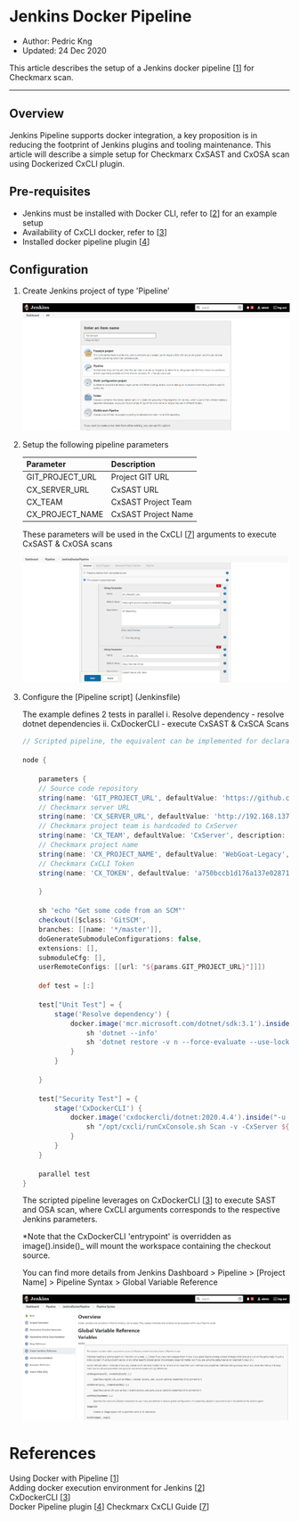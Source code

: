 # Jenkins Docker Pipeline 
* Author:   Pedric Kng  
* Updated:  24 Dec 2020

This article describes the setup of a Jenkins docker pipeline [[1]] for Checkmarx scan.

***
## Overview
Jenkins Pipeline supports docker integration, a key proposition is in reducing the footprint of Jenkins plugins and tooling maintenance. This article will describe a simple setup for Checkmarx CxSAST and CxOSA scan using Dockerized CxCLI plugin.

## Pre-requisites
- Jenkins must be installed with Docker CLI, refer to [[2]] for an example setup
- Availability of CxCLI docker, refer to [[3]]
- Installed docker pipeline plugin [[4]]

## Configuration

1. Create Jenkins project of type 'Pipeline'

    ![New pipeline project](assets\New-pipeline-project.png)

2. Setup the following pipeline parameters

    | Parameter | Description |
    | ------------- | ------------- |
    | GIT_PROJECT_URL | Project GIT URL|
    | CX_SERVER_URL | CxSAST URL |
    | CX_TEAM | CxSAST Project Team |
    | CX_PROJECT_NAME | CxSAST Project Name |  

    These parameters will be used in the CxCLI [[7]] arguments to execute CxSAST & CxOSA scans

    ![Pipeline parameters](assets\Pipeline-parameters.png)

3. Configure the [Pipeline script] (Jenkinsfile)

    The example defines 2 tests in parallel
    i. Resolve dependency - resolve dotnet dependencies
    ii. CxDockerCLI - execute CxSAST & CxSCA Scans

    ```groovy
    // Scripted pipeline, the equivalent can be implemented for declarative pipeline

    node {
        
        parameters {
        // Source code repository
        string(name: 'GIT_PROJECT_URL', defaultValue: 'https://github.com/WebGoat/WebGoat-Legacy.git', description: 'Git Repository')
        // Checkmarx server URL
        string(name: 'CX_SERVER_URL', defaultValue: 'http://192.168.137.50', description: 'CxSAST Server URL Team')
        // Checkmarx project team is hardcoded to CxServer
        string(name: 'CX_TEAM', defaultValue: 'CxServer', description: 'CxSAST Project Team e.g.,CxServer\\SP\\Corp ')
        // Checkmarx project name
        string(name: 'CX_PROJECT_NAME', defaultValue: 'WebGoat-Legacy', description: 'CxSAST Project Name')
        // Checkmarx CxCLI Token
        string(name: 'CX_TOKEN', defaultValue: 'a750bccb1d176a137e0287152e6fe1c971242270f8888f56bcea09ddfd525059', description: 'CxCLI Token')

        }
        
        sh 'echo "Get some code from an SCM"'
        checkout([$class: 'GitSCM',
        branches: [[name: '*/master']],
        doGenerateSubmoduleConfigurations: false,
        extensions: [],
        submoduleCfg: [],
        userRemoteConfigs: [[url: "${params.GIT_PROJECT_URL}"]]])
        
        def test = [:]
        
        test["Unit Test"] = {
            stage('Resolve dependency') {
                docker.image('mcr.microsoft.com/dotnet/sdk:3.1').inside('-u root:sudo') {
                    sh 'dotnet --info'
                    sh 'dotnet restore -v n --force-evaluate --use-lock-file'
                }            
            }
        
        }
        
        test["Security Test"] = {
            stage('CxDockerCLI') {
                docker.image('cxdockercli/dotnet:2020.4.4').inside("-u root:sudo --entrypoint ''") {
                    sh "/opt/cxcli/runCxConsole.sh Scan -v -CxServer ${params.CX_SERVER_URL} -CxToken ${params.CX_TOKEN} -ProjectName '${params.CX_TEAM}\\${params.CX_PROJECT_NAME}' -LocationType folder -LocationPath ${WORKSPACE} -enableosa -executepackagedependency"
                }
            }    
        }
        
        parallel test
    }

    ```

    The scripted pipeline leverages on CxDockerCLI [[3]] to execute SAST and OSA scan, where CxCLI arguments corresponds to the respective Jenkins parameters.

    *Note that the CxDockerCLI 'entrypoint' is overridden as image().inside()_ will mount the workspace containing the checkout source. 

    You can find more details from Jenkins Dashboard > Pipeline > [Project Name] > Pipeline Syntax > Global Variable Reference

    ![Global Variable Reference](assets\Global-Variable-Reference.png)

# References
Using Docker with Pipeline [[1]]  
Adding docker execution environment for Jenkins [[2]]  
CxDockerCLI [[3]]  
Docker Pipeline plugin [[4]]
Checkmarx CxCLI Guide [[7]]

[1]:https://www.jenkins.io/doc/book/pipeline/docker/ "Using Docker with Pipeline"
[2]:https://github.com/cx-demo/myjenkins#adding-docker-execution-environment-for-jenkins "Adding docker execution environment for Jenkins"
[3]:https://github.com/cx-demo/CxDockerCLI "CxDockerCLI"
[4]:https://docs.cloudbees.com/docs/admin-resources/latest/plugins/docker-workflow "Docker Pipeline plugin"
[5]:https://www.jenkins.io/blog/2018/08/17/speaker-blog-brent-laster/ "Using the Docker Global Variable in Your Jenkins Pipeline "
[6]:https://www.jenkins.io/doc/book/pipeline/jenkinsfile/ "Using a Jenkinsfile"
[7]:https://checkmarx.atlassian.net/wiki/spaces/KC/pages/44335590/CxSAST+CLI+Guide "Checkmarx CxCLI Guide"
